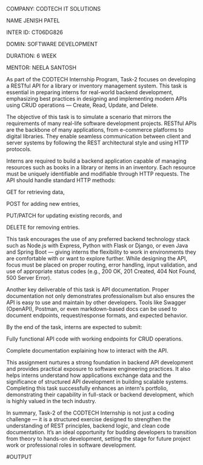 COMPANY: CODTECH IT SOLUTIONS

NAME JENISH PATEL

INTER ID: CT06DG826

DOMIN: SOFTWARE DEVELOPMENT

DURATION: 6 WEEK

MENTOR: NEELA SANTOSH

As part of the CODTECH Internship Program, Task-2 focuses on developing a RESTful API for a library or inventory management system. This task is essential in preparing interns for real-world backend development, emphasizing best practices in designing and implementing modern APIs using CRUD operations — Create, Read, Update, and Delete.

The objective of this task is to simulate a scenario that mirrors the requirements of many real-life software development projects. RESTful APIs are the backbone of many applications, from e-commerce platforms to digital libraries. They enable seamless communication between client and server systems by following the REST architectural style and using HTTP protocols.

Interns are required to build a backend application capable of managing resources such as books in a library or items in an inventory. Each resource must be uniquely identifiable and modifiable through HTTP requests. The API should handle standard HTTP methods:

GET for retrieving data,

POST for adding new entries,

PUT/PATCH for updating existing records, and

DELETE for removing entries.

This task encourages the use of any preferred backend technology stack such as Node.js with Express, Python with Flask or Django, or even Java and Spring Boot — giving interns the flexibility to work in environments they are comfortable with or want to explore further. While designing the API, focus must be placed on proper routing, error handling, input validation, and use of appropriate status codes (e.g., 200 OK, 201 Created, 404 Not Found, 500 Server Error).

Another key deliverable of this task is API documentation. Proper documentation not only demonstrates professionalism but also ensures the API is easy to use and maintain by other developers. Tools like Swagger (OpenAPI), Postman, or even markdown-based docs can be used to document endpoints, request/response formats, and expected behavior.

By the end of the task, interns are expected to submit:

Fully functional API code with working endpoints for CRUD operations.

Complete documentation explaining how to interact with the API.

This assignment nurtures a strong foundation in backend API development and provides practical exposure to software engineering practices. It also helps interns understand how applications exchange data and the significance of structured API development in building scalable systems. Completing this task successfully enhances an intern's portfolio, demonstrating their capability in full-stack or backend development, which is highly valued in the tech industry.

In summary, Task-2 of the CODTECH Internship is not just a coding challenge — it is a structured exercise designed to strengthen the understanding of REST principles, backend logic, and clean code documentation. It’s an ideal opportunity for budding developers to transition from theory to hands-on development, setting the stage for future project work or professional roles in software development.

#OUTPUT

<!-- Uploading "Screenshot 2025-07-20 215819.png"... -->
